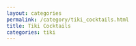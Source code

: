 ```yaml
---
layout: categories
permalink: /category/tiki_cocktails.html
title: Tiki Cocktails
categories: tiki
---
```

